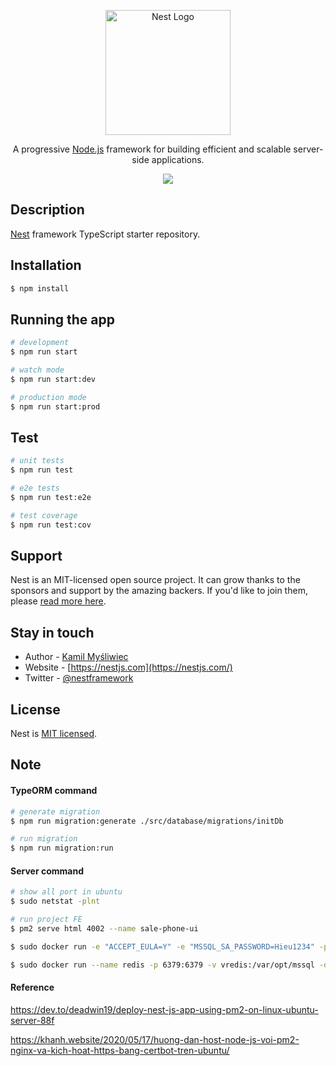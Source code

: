 <p align="center">
  <a href="http://nestjs.com/" target="blank"><img src="https://nestjs.com/img/logo-small.svg" width="200" alt="Nest Logo" /></a>
</p>

[circleci-image]: https://img.shields.io/circleci/build/github/nestjs/nest/master?token=abc123def456
[circleci-url]: https://circleci.com/gh/nestjs/nest

  <p align="center">A progressive <a href="http://nodejs.org" target="_blank">Node.js</a> framework for building efficient and scalable server-side applications.</p>
    <p align="center">
  <img src='https://github.com/lehuuhieu-0805/api-sale-phone/actions/workflows/ci-cd.yml/badge.svg'/>
</p>
  <!--[![Backers on Open Collective](https://opencollective.com/nest/backers/badge.svg)](https://opencollective.com/nest#backer)
  [![Sponsors on Open Collective](https://opencollective.com/nest/sponsors/badge.svg)](https://opencollective.com/nest#sponsor)-->

## Description

[Nest](https://github.com/nestjs/nest) framework TypeScript starter repository.

## Installation

```bash
$ npm install
```

## Running the app

```bash
# development
$ npm run start

# watch mode
$ npm run start:dev

# production mode
$ npm run start:prod
```

## Test

```bash
# unit tests
$ npm run test

# e2e tests
$ npm run test:e2e

# test coverage
$ npm run test:cov
```

## Support

Nest is an MIT-licensed open source project. It can grow thanks to the sponsors and support by the amazing backers. If you'd like to join them, please [read more here](https://docs.nestjs.com/support).

## Stay in touch

- Author - [Kamil Myśliwiec](https://kamilmysliwiec.com)
- Website - [https://nestjs.com](https://nestjs.com/)
- Twitter - [@nestframework](https://twitter.com/nestframework)

## License

Nest is [MIT licensed](LICENSE).

## Note

#### TypeORM command

```bash
# generate migration
$ npm run migration:generate ./src/database/migrations/initDb

# run migration
$ npm run migration:run
```

#### Server command

```bash
# show all port in ubuntu
$ sudo netstat -plnt

# run project FE
$ pm2 serve html 4002 --name sale-phone-ui

$ sudo docker run -e "ACCEPT_EULA=Y" -e "MSSQL_SA_PASSWORD=Hieu1234" -p 1433:1433 -v vmssql:/var/opt/mssql -d mcr.microsoft.com/mssql/server:2019-latest

$ sudo docker run --name redis -p 6379:6379 -v vredis:/var/opt/mssql -d redis redis-server --appendonly yes --replica-read-only no
```

#### Reference

https://dev.to/deadwin19/deploy-nest-js-app-using-pm2-on-linux-ubuntu-server-88f

https://khanh.website/2020/05/17/huong-dan-host-node-js-voi-pm2-nginx-va-kich-hoat-https-bang-certbot-tren-ubuntu/
